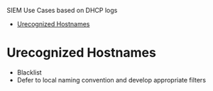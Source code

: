 SIEM Use Cases based on DHCP logs

- [Urecognized Hostnames](#urecognized-hostnames)

# Urecognized Hostnames
- Blacklist
- Defer to local naming convention and develop appropriate filters
